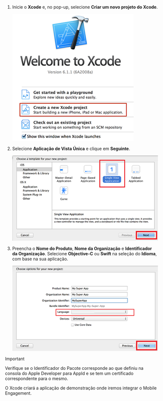 1. Inicie o **Xcode** e, no pop-up, selecione **Criar um novo projeto do Xcode**.
   
    ![](./media/mobile-engagement-create-new-ios-app/xcode-new-project.png)
2. Selecione **Aplicação de Vista Única** e clique em **Seguinte**.
   
    ![](./media/mobile-engagement-create-new-ios-app/xcode-simple-view.png)
3. Preencha o **Nome do Produto**, **Nome da Organização** e **Identificador da Organização**. Selecione **Objective-C** ou **Swift** na seleção do **Idioma**, com base na sua aplicação.
   
    ![](./media/mobile-engagement-create-new-ios-app/xcode-project-props.png)

> [!IMPORTANT]
> Verifique se o Identificador do Pacote corresponde ao que definiu na consola do Apple Developer para AppId e se tem um certificado correspondente para o mesmo. 
> 
> 

O Xcode criará a aplicação de demonstração onde iremos integrar o Mobile Engagement.

<!--HONumber=Jun16_HO2-->


